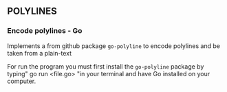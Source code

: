 ## POLYLINES

### Encode polylines - Go

Implements a from github package  `go-polyline` to encode polylines and be taken from a plain-text

For run the program you must first install the `go-polyline` package by typing" go run <file.go> "in your terminal and have Go installed on your computer.